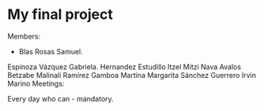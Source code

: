 # My final project
Members:

- Blas Rosas Samuel.

Espinoza Vázquez Gabriela.
Hernandez Estudillo Itzel Mitzi
Nava Avalos Betzabe Malinali
Ramírez Gamboa Martina Margarita
Sánchez Guerrero Irvin Marino
Meetings:

Every day who can - mandatory.
